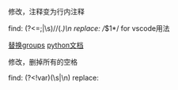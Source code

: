 
修改，注释变为行内注释

find: (?<=;|\s)//(.*)\n
replace: /*$1*/
for vscode用法

[替换groups](https://docs.microsoft.com/en-us/visualstudio/ide/using-regular-expressions-in-visual-studio?view=vs-2022#capture-groups-and-replacement-patterns)
[python文档](https://docs.python.org/3/library/re.html)

修改，删掉所有的空格

find: (?<!var)(\s|\n)
replace: <null>